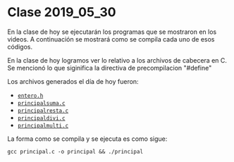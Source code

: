 # Clase 2019_05_30

En la clase de hoy se ejecutarán los programas que se mostraron en los videos. A continuación se mostrará como se compila cada uno de esos códigos.

En la clase de hoy logramos ver lo relativo a los archivos de cabecera en C.
Se mencionó lo que siginifica la directiva de precompilacion "#define"

Los archivos generados el día de hoy fueron:

* [`entero.h`](entero.h)
* [`principalsuma.c`](principalsuma.c)
* [`principalresta.c`](principalresta.c)
* [`principaldivi.c`](principaldivi.c)
* [`principalmulti.c`](principalmulti.c)

La forma como se compila y se ejecuta es como sigue:
```
gcc principal.c -o principal && ./principal

```
